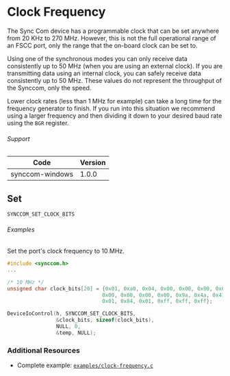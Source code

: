 # Clock Frequency

The Sync Com device has a programmable clock that can be set anywhere from 20 KHz to 270 MHz. However, this is not the full operational range of an FSCC port, only the range that the on-board clock can be set to.

Using one of the synchronous modes you can only receive data consistently up to 50 MHz (when you are using an external clock). If you are transmitting data using an internal clock, you can safely receive data consistently up to 50 MHz. These values do not represent the throughput of the Synccom, only the speed.

Lower clock rates (less than 1 MHz for example) can take a long time for the frequency generator to finish. If you run into this situation we recommend using a larger frequency and then dividing it down to your desired baud rate using the `BGR` register.

###### Support
| Code | Version |
| ---- | ------- |
| synccom-windows | 1.0.0 |


## Set
```c
SYNCCOM_SET_CLOCK_BITS
```

###### Examples
Set the port's clock frequency to 10 MHz.
```c
#include <synccom.h>
...

/* 10 MHz */
unsigned char clock_bits[20] = {0x01, 0xa0, 0x04, 0x00, 0x00, 0x00, 0x00,
                               0x00, 0x00, 0x00, 0x00, 0x9a, 0x4a, 0x41,
                               0x01, 0x84, 0x01, 0xff, 0xff, 0xff};

DeviceIoControl(h, SYNCCOM_SET_CLOCK_BITS,
		        &clock_bits, sizeof(clock_bits),
				NULL, 0,
				&temp, NULL);
```


### Additional Resources
- Complete example: [`examples/clock-frequency.c`](https://github.com/commtech/synccom-windows/blob/master/examples/clock-frequency/clock-frequency.c)